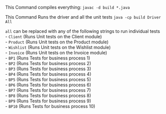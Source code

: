 This Command compiles everything:
    `javac -d build *.java`

This Command Runs the driver and all the unit tests
    `java -cp build Driver All`

`all` can be replaced with any of the following strings to run individual tests  
     - `Client`     (Runs Unit tests on the Client module)  
     - `Product`    (Runs Unit tests on the Product module)  
     - `Wishlist`   (Runs Unit tests on the Wishlist module)  
     - `Invoice`    (Runs Unit tests on the Invoice module)  
     - `BP1`        (Runs Tests for business process 1)  
     - `BP2`        (Runs Tests for business process 2)  
     - `BP3`        (Runs Tests for business process 3)  
     - `BP4`        (Runs Tests for business process 4)  
     - `BP5`        (Runs Tests for business process 5)  
     - `BP6`        (Runs Tests for business process 6)  
     - `BP7`        (Runs Tests for business process 7)  
     - `BP8`        (Runs Tests for business process 8)  
     - `BP9`        (Runs Tests for business process 9)  
     - `BP10`       (Runs Tests for business process 10)  